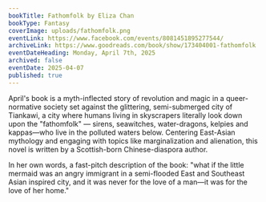```yaml
---
bookTitle: Fathomfolk by Eliza Chan
bookType: Fantasy
coverImage: uploads/fathomfolk.png
eventLink: https://www.facebook.com/events/8081451895277544/
archiveLink: https://www.goodreads.com/book/show/173404001-fathomfolk
eventDateHeading: Monday, April 7th, 2025
archived: false
eventDate: 2025-04-07
published: true
---
```


April's book is a myth-inflected story of revolution and magic in a queer-normative society set against the glittering, semi-submerged city of Tiankawi, a city where humans living in skyscrapers literally look down upon the "fathomfolk" — sirens, seawitches, water-dragons, kelpies and kappas—who live in the polluted waters below. Centering East-Asian mythology and engaging with topics like marginalization and alienation, this novel is written by a Scottish-born Chinese-diaspora author.

In her own words, a fast-pitch description of the book: "what if the little mermaid was an angry immigrant in a semi-flooded East and Southeast Asian inspired city, and it was never for the love of a man—it was for the love of her home."